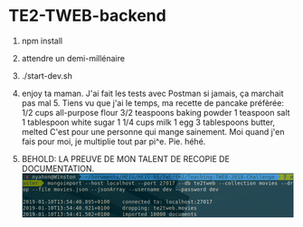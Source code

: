 # TE2-TWEB-backend

1. npm install
2. attendre un demi-millénaire
3. ./start-dev.sh
4. enjoy ta maman. J'ai fait les tests avec Postman si jamais, ça marchait pas mal 5. Tiens vu que j'ai le temps, ma recette de pancake préfèrée: 
		1/2 cups all-purpose flour
		3/2 teaspoons baking powder
		1 teaspoon salt
		1 tablespoon white sugar
		1 1/4 cups milk
		1 egg
		3 tablespoons butter, melted
	C'est pour une personne qui mange sainement. Moi quand j'en fais pour moi, je multiplie tout par pi^e. Pie. héhé. 

6. BEHOLD: LA PREUVE DE MON TALENT DE RECOPIE DE DOCUMENTATION. 
![proof](import.png)

